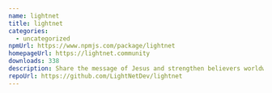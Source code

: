 ```yaml
---
name: lightnet
title: lightnet
categories:
  - uncategorized
npmUrl: https://www.npmjs.com/package/lightnet
homepageUrl: https://lightnet.community
downloads: 338
description: Share the message of Jesus and strengthen believers worldwide.
repoUrl: https://github.com/LightNetDev/lightnet
---
```

